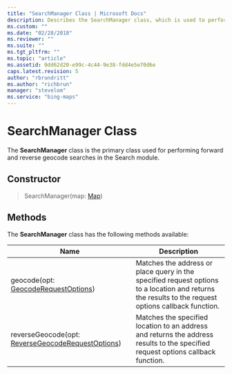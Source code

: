 ```yaml
---
title: "SearchManager Class | Microsoft Docs"
description: Describes the SearchManager class, which is used to perform forward and reverse geocode searches, with descriptions for its constructor and methods.
ms.custom: ""
ms.date: "02/28/2018"
ms.reviewer: ""
ms.suite: ""
ms.tgt_pltfrm: ""
ms.topic: "article"
ms.assetid: 0dd62d20-e99c-4c44-9e38-fdd4e5e70d6e
caps.latest.revision: 5
author: "rbrundritt"
ms.author: "richbrun"
manager: "stevelom"
ms.service: "bing-maps"
---
```

# SearchManager Class

The **SearchManager** class is the primary class used for performing forward and reverse geocode searches in the Search module. 

## Constructor

> SearchManager(map: [Map](../../map-control-api/map-class.md))

## Methods

The **SearchManager** class has the following methods available:

Name                                          | Description
--------------------------------------------- | ------------------------
geocode(opt: [GeocodeRequestOptions](geocoderequestoptions-object.md))                  | Matches the address or place query in the specified request options to a location and returns the results to the request options callback function.
reverseGeocode(opt: [ReverseGeocodeRequestOptions](reversegeocoderequestoptions-object.md))    | Matches the specified location to an address and returns the address results to the specified request options callback function.
